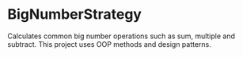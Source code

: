 # BigNumberStrategy
Calculates common big number operations such as sum, multiple and subtract. This project uses OOP methods and design patterns.
